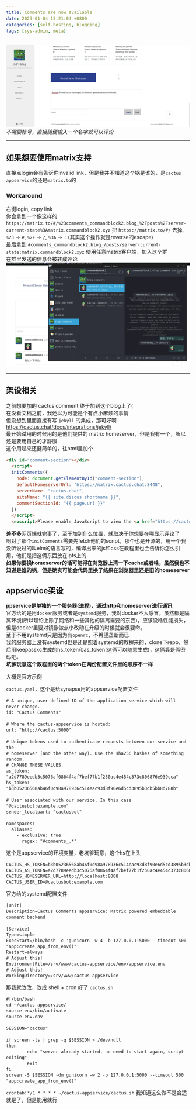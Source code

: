 ```yaml
---
title: Comments are now available
date: 2023-01-04 15:21:04 +0800
categories: [self-hosting, blogging]
tags: [sys-admin, meta]
---
```


![posting comment](/assets/img/screenshots/Screenshot_20230104_191941.webp)
_不需要帐号，直接随便输入一个名字就可以评论_

***

## 如果想要使用matrix支持
直接点login会有告诉你invalid link，但是我并不知道这个锅是谁的，是`cactus appservice`的还是`matrix.to`的  
### Workaround
右键login, copy link  
你会拿到一个像这样的 `https://matrix.to/#/%23comments_commandblock2.blog_%2Fposts%2Fserver-current-state%3Amatrix.commandblock2.xyz`
把 `https://matrix.to/#/` 去掉, `%23` -> `#`, `%2F` -> `/`, `%3A` -> `:` (其实这个操作就是reverse的escape)  
最后拿到 `#comments_commandblock2.blog_/posts/server-current-state:matrix.commandblock2.xyz`
使用任意matrix客户端，加入这个群  
在群里发送的信息会被转成评论  
![example](/assets/img/screenshots/Screenshot_20230104_195614.webp)

***

## 架设相关

之前想要加的 cactus comment 终于加到这个blog上了(  
在没看文档之前，我还以为可能是个有点小麻烦的事情  
但没想到里面直接有写 `jekyll` 的集成，那可好啊  
https://cactus.chat/docs/integrations/jekyll/  
最开始试用的时候用的是他们提供的 matrix homeserver，但是我有一个，所以还是要用自己的才舒服  
这个用起来还挺简单的，往html里加个

```html
<div id="comment-section"></div>
  <script>
  initComments({
    node: document.getElementById("comment-section"),
    defaultHomeserverUrl: "https://matrix.cactus.chat:8448",
    serverName: "cactus.chat",
    siteName: "{{ site.disqus.shortname }}",
    commentSectionId: "{{ page.url }}"
  })
  </script>
  <noscript>Please enable JavaScript to view the <a href="https://cactus.chat" rel="nofollow">comments powered by matrix.org.</a></noscript>
```

**差不多**网页端就完事了，至于加到什么位置，就取决于你想要在哪显示评论了  
啊对了那个`initComments`需要先fetch他们的script，那个也是开源的，用一个我没听说过的叫elm的语言写的，编译出来的js和css在教程里也会告诉你怎么引用，他们是把这俩东西放在ipfs上的  
**如果你要换homeserver的话可能得在浏览器上清一下cache或者啥，虽然我也不知道是谁的锅，但是确实可能会代码里换了结果在浏览器里还是旧的homeserver**

## appservice架设
**ppservice是单独的一个服务器(进程)，通过http和homeserver进行通讯**  
官方给的是用`docker`服务或者是`systemd`服务，我对docker不大感冒，虽然都是隔离环境(所以理论上除了网络和一些其他的隔离需要的东西)，应该没啥性能损失，但是docker里要对镜像做点小改动在升级的时候就会很要命。  
至于不用systemd只是因为有`openrc`，不希望垄断而已  
我的服务器上没有systemd但是还是照着systemd的教程来的，clone下repo，然后用keepassxc生成的hs_token和as_token(这俩可以随意生成)，这俩算是俩密码吧。  
**坑爹玩意这个教程里的两个token在两份配置文件里的顺序不一样**

大概是官方示例

`cactus.yaml`，这个是给synapse用的appservice配置文件
```
# A unique, user-defined ID of the application service which will never change.
id: "Cactus Comments"

# Where the cactus-appservice is hosted:
url: "http://cactus:5000"

# Unique tokens used to authenticate requests between our service and the
# homeserver (and the other way). Use the sha256 hashes of something random.
# CHANGE THESE VALUES.
as_token: "a2d7789eedb3c5076af0864f4af7bef77b1f250ac4e454c373c806876e939cca"
hs_token: "b3b05236568ab46f0d98a978936c514eac93d8f90e6d5cd3895b3db5bb8d788b"

# User associated with our service. In this case "@cactusbot:example.com"
sender_localpart: "cactusbot"

namespaces:
  aliases:
    - exclusive: true
      regex: "#comments_.*"
```

这个是appservice的环境变量，老坑爹玩意，这个hs在上头
```
CACTUS_HS_TOKEN=b3b05236568ab46f0d98a978936c514eac93d8f90e6d5cd3895b3db5bb8d788b
CACTUS_AS_TOKEN=a2d7789eedb3c5076af0864f4af7bef77b1f250ac4e454c373c806876e939cca
CACTUS_HOMESERVER_URL=http://localhost:8008
CACTUS_USER_ID=@cactusbot:example.com
```

官方给的systemd配置文件
```
[Unit]
Description=Cactus Comments appservice: Matrix powered embeddable comment backend

[Service]                                                                                         
Type=simple
ExecStart=/bin/bash -c 'gunicorn -w 4 -b 127.0.0.1:5000 --timeout 500 "app:create_app_from_env()"'
Restart=always
# Adjust this!
EnvironmentFile=/srv/www/cactus-appservice/env/appservice.env
# Adjust this!
WorkingDirectory=/srv/www/cactus-appservice
```

那我就改改，改成 shell + cron 好了
`cactus.sh`
```
#!/bin/bash
cd ~/cactus-appservice/
source env/bin/activate
source env.env

SESSION="cactus"

if screen -ls | grep -q $SESSION > /dev/null
then
        echo "server already started, no need to start again, script exiting"
        exit
fi
screen -S $SESSION -dm gunicorn -w 2 -b 127.0.0.1:5000 --timeout 500 "app:create_app_from_env()"
```

`crontab`: `*/1 * * * * ~/cactus-appservice/cactus.sh`
我知道这么做不是合适就是了，但是能用就行